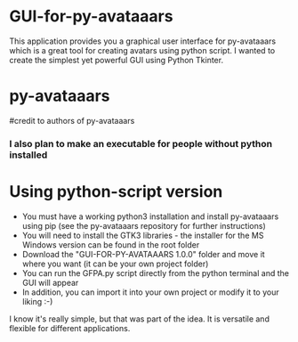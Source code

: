 # GUI-for-py-avataaars
This application provides you a graphical user interface for py-avataaars which is a great tool for creating avatars using python script. I wanted to create the simplest yet powerful GUI using Python Tkinter.

<h1>py-avataaars</h1>
#credit to authors of py-avataaars

<h3>I also plan to make an executable for people without python installed</h3>

<h1>Using python-script version</h1>

<ul>
<li>You must have a working python3 installation and install py-avataaars using pip (see the py-avataaars repository for further instructions)</li>
<li>You will need to install the GTK3 libraries - the installer for the MS Windows version can be found in the root folder</li>
<li>Download the "GUI-FOR-PY-AVATAAARS 1.0.0" folder and move it where you want (it can be your own project folder)</li>
<li>You can run the GFPA.py script directly from the python terminal and the GUI will appear</li>
<li>In addition, you can import it into your own project or modify it to your liking :-)</li>
</ul>

I know it's really simple, but that was part of the idea. It is versatile and flexible for different applications.